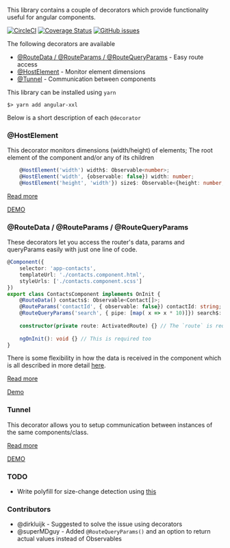 This library contains a couple of decorators which provide functionality useful for angular components. 

[![CircleCI](https://circleci.com/gh/scaljeri/angular-xxl.svg?style=svg)](https://circleci.com/gh/scaljeri/angular-xxl)
[![Coverage Status](https://coveralls.io/repos/github/scaljeri/angular-xxl/badge.svg?branch=multiple-values)](https://coveralls.io/github/scaljeri/angular-xxl?branch=multiple-values)
[![GitHub issues](https://img.shields.io/github/issues/scaljeri/angular-xxl.svg?style=plastic)](https://github.com/scaljeri/angular-xxl/issues)

The following decorators are available

  *  [@RouteData / @RouteParams / @RouteQueryParams](docs/ROUTE.md) - Easy route access 
  *  [@HostElement](docs/HOST_ELEMENT.md) - Monitor element dimensions
  *  [@Tunnel](docs/TUNNEL.md) - Communication between components
  
This library can be installed using `yarn`

    $> yarn add angular-xxl
    
Below is a short description of each `@decorator`

### @HostElement
This decorator monitors dimensions (width/height) of elements; The root element of the component and/or any of its children

```typescript
    @HostElement('width') width$: Observable<number>;
    @HostElement('width', {observable: false}) width: number;
    @HostElement('height', 'width'}) size$: Observable<{height: number, width: number};
```

[Read more](docs/HOST_ELEMENT.md)

[DEMO](https://stackblitz.com/edit/host-element?file=app%2Fnormal%2Fnormal.component.ts)

### @RouteData / @RouteParams / @RouteQueryParams
These decorators let you access the router's data, params and queryParams easily with just one line of code. 
 
```typescript
@Component({
    selector: 'app-contacts',
    templateUrl: './contacts.component.html',
    styleUrls: ['./contacts.component.scss']
})
export class ContactsComponent implements OnInit {
    @RouteData() contacts$: Observable<Contact[]>;
    @RouteParams('contactId', { observable: false}) contactId: string;
    @RouteQueryParams('search', { pipe: [map( x => x * 10)]}) search$: Observable<string>;
    
    constructor(private route: ActivatedRoute) {} // The `route` is required!
    
    ngOnInit(): void {} // This is required too
}
```

There is some flexibility in how the data is received in the component which is all described in more detail [here](docs/ROUTE.md).

[Read more](docs/ROUTE.md)

[Demo](https://stackblitz.com/edit/angular-route-xxl?file=app%2Ffoo-bar-default%2Ffoo-bar-default.component.ts)


### Tunnel
This decorator allows you to setup communication between instances of the same components/class.

[Read more](docs/TUNNEL.md)

[DEMO](https://stackblitz.com/edit/angular-tunnel?file=app%2Fblock%2Fblock.component.ts)

### TODO
  * Write polyfill for size-change detection using [this](https://stackoverflow.com/questions/6492683/how-to-detect-divs-dimension-changed)

### Contributors
   + @dirkluijk - Suggested to solve the issue using decorators
   + @superMDguy - Added `@RouteQueryParams()` and an option to return actual values instead of Observables
